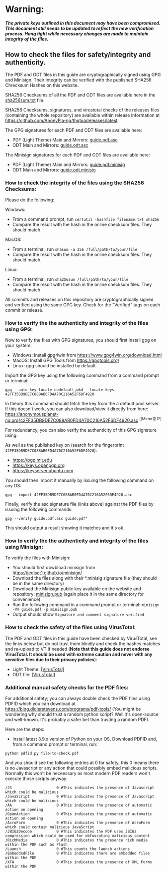 # Warning:

**_The private keys outlined in this document may have been compromised. This document still needs to be updated to reflect the new verification process. Hang tight while necessary changes are made to maintain integrity of the files._**

## How to check the files for safety/integrity and authenticity.

The PDF and ODT files in this guide are cryptographically signed using GPG and Minisign. Their integrity can be verified with the published SHA256 Chrecksum Hashes on this website.

SHA256 Checksums of all the PDF and ODT files are available here in the [sha256sum.txt](sha256sum.txt) file.

SHA256 Checksums, signatures, and virustotal checks of the releases files (containing the whole repository) are available within release information at <https://github.com/AnonyPla-ng/thgtoa/releases/latest>

The GPG signatures for each PDF and ODT files are available here:
- PDF (Light Theme) Main and Mirrors: [guide.pdf.asc](guide.pdf.asc)
- ODT Main and Mirrors: [guide.odt.asc](guide.odt.asc)

The Minisign signatures for each PDF and ODT files are available here:
- PDF (Light Theme) Main and Mirrors: [guide.pdf.minisig](guide.pdf.minisig)
- ODT Main and Mirrors: [guide.odt.minisig](guide.odt.minisig)

### How to check the integrity of the files using the SHA256 Checksums:

Please do the following:

Windows:
- From a command prompt, run ```certutil -hashfile filename.txt sha256```
- Compare the result with the hash in the online checksum files. They should match.

MacOS:
- From a terminal, run ```shasum -a 256 /full/path/to/your/file```
- Compare the result with the hash in the online checksum files. They should match.

Linux:
- From a terminal, run ```sha256sum /full/path/to/your/file```
- Compare the result with the hash in the online checksum files. They should match.

All commits and releases on this repository are cryptographically signed and verified using the same GPG key. Check for the "Verified" tags on each commit or release.

### How to verify the the authenticity and integrity of the files using GPG:

Now to verify the files with GPG signatures, you should first install gpg on your system:
- Windows: Install gpg4win from <https://www.gpg4win.org/download.html>
- MacOS: Install GPG Tools from <https://gpgtools.org/>
- Linux: gpg should be installed by default

Import the GPG key using the following command from a command prompt or terminal:

```gpg --auto-key-locate nodefault,wkd --locate-keys 42FF35DB9DE7C088AB0FD4A70C216A52F6DF4920```

In theory this command should fetch the key from the a default pool server. If this doesn't work, you can also download/view it directly from here: <https://anonymousplanet-ng.org/42FF35DB9DE7C088AB0FD4A70C216A52F6DF4920.asc> <sup>[[Mirror]][12]</sup>

For redundancy, you can also verify the authenticity of this GPG signature using:

As well as the published key on (search for the fingerprint ```42FF35DB9DE7C088AB0FD4A70C216A52F6DF4920```):
- <https://pgp.mit.edu>
- <https://keys.openpgp.org>
- <https://keyserver.ubuntu.com>

You should then import it manually by issuing the following command on any OS:

```gpg --import 42FF35DB9DE7C088AB0FD4A70C216A52F6DF4920.asc```

Finally, verify the asc signature file (links above) against the PDF files by issuing the following commands:

```gpg --verify guide.pdf.asc guide.pdf"```

This should output a result showing it matches and it's ok.

### How to verify the the authenticity and integrity of the files using Minisign:

To verify the files with Minisign:

- You should first dowbload minisign from https://jedisct1.github.io/minisign/
- Download the files along with their *.minisig signature file (they should be in the same directory)
- Download the Minisign public key available on the website and repository: [minisign.pub](minisign.pub) (again place it in the same directory for convenience)
- Run the following command in a command prompt or terminal: ```minisign -Vm guide.pdf -p minisign.pub```
- Output should show ```Signature and comment signature verified```

### How to check the safety of the files using VirusTotal:

The PDF and ODT files in this guide have been checked by VirusTotal, see the links below but do not trust them blindly and check the hashes matches and re-upload to VT if needed (**Note that this guide does not endorse VirusTotal. It should be used with extreme caution and never with any sensitive files due to their privacy policies**):
- Light Theme: [[VirusTotal]][light_virustotal]
- ODT file: [[VirusTotal]][odt_virustotal]

### Additional manual safety checks for the PDF files:

For additional safety; you can always double check the PDF files using PDFID which you can download at <https://blog.didierstevens.com/programs/pdf-tools/> (You might be wondering why should trust a random python script? Well it's open-source and well-known. It's probably a safer bet than trusting a random PDF).

Here are the steps:

- Install latest 3.9.x version of Python on your OS, Download PDFID and, from a command prompt or terminal, run:

```python pdfid.py file-to-check.pdf```

And you should see the following entries at 0 for safety, this 0 means there is no Javascript or any action that could possibly embed malicious scripts. Normally this won't be neceessary as most modern PDF readers won't execute those scripts anyway.

```
/JS                    0 #This indicates the presence of Javascript which could be malicious
/JavaScript            0 #This indicates the presence of Javascript which could be malicious
/AA                    0 #This indicates the presence of automatic action on opening
/OpenAction            0 #This indicates the presence of automatic action on opening
/AcroForm              0 #This indicates the presence of AcroForm which could contain malicious JavaScript
/JBIG2Decode           0 #This indicates the PDF uses JBIG2 compression which could be used for obfuscating malicious content
/RichMedia             0 #This indicates the presence rich media within the PDF such as Flash
/Launch                0 #This counts the launch actions
/EmbeddedFile          0 #This indicates there are embedded files within the PDF
/XFA                   0 #This indicates the presence of XML Forms within the PDF
```

[light_virustotal]: https://www.virustotal.com/gui/file/21dfa2f7da668156275e4ca2bc82091f347739967a278cf24a062c15a3944016?nocache=1
[dark_virustotal]: https://www.virustotal.com/gui/file/45d4ed258a202d4f0c49d848d6f52333782e6f912c1b67b1125a442de2ff5b7c?nocache=1
[odt_virustotal]: https://www.virustotal.com/gui/file/df8554f732dc54b530fd831548f0727934f2e03ad1518ac33061d0995eab2172?nocache=1
